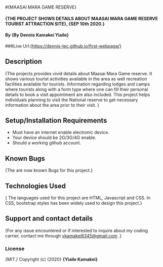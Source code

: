 #{MAASAI MARA GAME RESERVE}
#### {THE PROJECT SHOWS DETAILS ABOUT MAASAI MARA GAME RESERVE TOURIST ATTRACTION SITE}, {SEP 10th 2020.}
#### By **{By Dennis Kamakei Yiaile}**
###Live Url:{https://dennis-tec.github.io/first-webpage/}
## Description
{The projects provides vivid details about Maasai Mara Game reserve. It shows various tourist activities available in the area as well recreation facilities available for tourists. Information regarding lodges and camps where tourists along with a form type where one can fill their personal details to book a visit appointment are also included. This project helps individuals planning to visit the National reserve to get necessary information about the area prior to their visit. }
## Setup/Installation Requirements
* Must have an internet enable electronic device.
* Your device should be 2G/3G/4G enable.
* Should a working github account.

## Known Bugs
{The are now known Bugs for this project.}
## Technologies Used
{ The languages used for this project are HTML, Javascript and CSS. In CSS, bootstrap styles has been widely used to design this project.}
## Support and contact details
{For any issue encountered or if interested to inquire about my coding carrier, contact me through ykamakei6345@gmail.com .}
### License
*{MIT.}*
Copyright (c) {2020} **{Yiaile Kamakei}**
